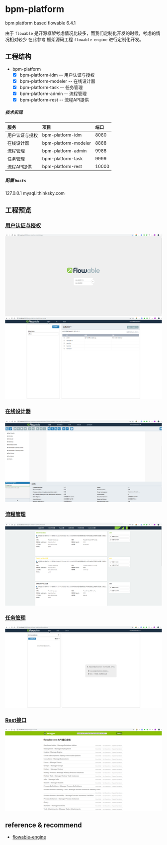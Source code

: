 # bpm-platform

bpm platform based flowable 6.4.1

由于 `flowable` 是开源框架考虑情况比较多，而我们定制化开发的时候，考虑的情况相对较少
在此参考 框架源码工程 `flowable-engine` 进行定制化开发。

## 工程结构

- bpm-platform
   - [x] bpm-platform-idm     -- 用户认证与授权
   - [x] bpm-platform-modeler -- 在线设计器
   - [x] bpm-platform-task    -- 任务管理
   - [x] bpm-platform-admin   -- 流程管理
   - [x] bpm-platform-rest    -- 流程API提供

#####  技术实现    

| 服务    | 项目    |  端口 |
|:----------|:--------------------------|  :----  |
| 用户认证与授权 | bpm-platform-idm       | 8080  |
| 在线设计器    | bpm-platform-modeler   | 8888  |
| 流程管理      | bpm-platform-admin     | 9988  |
| 任务管理      | bpm-platform-task      | 9999  |
| 流程API提供      | bpm-platform-rest     | 10000  |


##### 配置 `hosts`

127.0.0.1       mysql.ithinksky.com


## 工程预览

### [用户认证与授权](http://localhost:8080/bpm-platform-idm/#/login)
![用户认证与授权](docs/images/idm.png)  
![用户认证与授权](docs/images/idm-ps.png)  

### [在线设计器](http://localhost:8888/bpm-platform-modeler/#/processes)
![在线设计器](docs/images/modeler.png)  

### [流程管理](http://localhost:9988/bpm-platform-admin/#/engine)
![流程管理](docs/images/admin.png)  

### [任务管理](http://localhost:9999/bpm-platform-task/#/)
![任务管理](docs/images/task.png)  


### [Rest接口](http://localhost:10000/bpm-platform-rest/swagger-ui.html)
![Rest接口](docs/images/rest.png)  

## reference & recommend
- [flowable-engine](https://github.com/flowable/flowable-engine)
